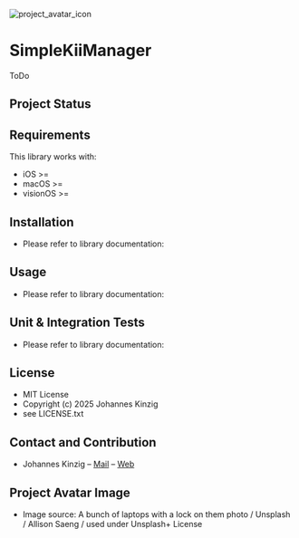 ![project_avatar_icon](https://bitbucket.org/swift-projects/simplekiimanager/raw/main/Meta/SimpleKiiManager-project-avatar-icon.jpg)

# SimpleKiiManager
ToDo

## Project Status

## Requirements
This library works with:

* iOS >= 
* macOS >=
* visionOS >= 

## Installation
* Please refer to library documentation:

## Usage
* Please refer to library documentation:

## Unit & Integration Tests
* Please refer to library documentation:

## License
* MIT License
* Copyright (c) 2025 Johannes Kinzig
* see LICENSE.txt

## Contact and Contribution
* Johannes Kinzig – [Mail](mailto:johannes@parallelogon-software.com) – [Web](https://parallelogon-software.com)

## Project Avatar Image
* Image source: A bunch of laptops with a lock on them photo / Unsplash / Allison Saeng / used under Unsplash+ License